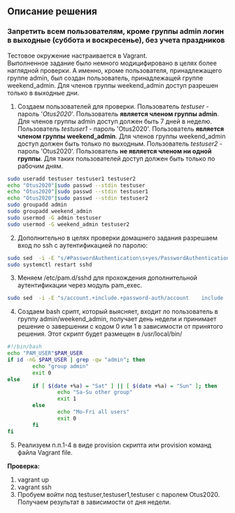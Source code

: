 ## Описание решения
### Запретить всем пользователям, кроме группы admin логин в выходные (суббота и воскресенье), без учета праздников
Тестовое окружение настраивается в Vagrant.  
Выполненное задание было немного модицифировано в целях более наглядной проверки. А именно, кроме пользователя, принадлежащего группе admin, был создан пользователь, принадлежащей группе weekend_admin. Для членов группы weekend_admin доступ разрешен только в выходные дни.
1. Создаем пользователей для проверки.
Пользователь _testuser_ - пароль '_Otus2020_'. Пользователь __является членом группы admin__. Для членов группы admin доступ должен быть 7 дней в неделю.  
Пользователь _testuser1_ - пароль 'Otus2020'. Пользователь  __является членом группы weekend_admin__. Для членов группы weekend_admin доступ должен быть только по выходным.
Пользователь _testuser2_ - пароль 'Otus2020'. Пользователь  __не является членом ни одной группы__. Для таких пользователей доступ должен быть только по рабочим дням.
```bash
sudo useradd testuser testuser1 testuser2
echo "Otus2020"|sudo passwd --stdin testuser
echo "Otus2020"|sudo passwd --stdin testuser1
echo "Otus2020"|sudo passwd --stdin testuser2
sudo groupadd admin
sudo groupadd weekend_admin
sudo usermod -G admin testuser
sudo usermod -G weekend_admin testuser2
```
2. Дополнительно в целях проверки домашнего задания разрешаем вход по ssh с аутентификацией по паролю:
```sh
sudo sed  -i -E "s/#PasswordAuthentication\s+yes/PasswordAuthentication yes/" /etc/ssh/sshd_config
sudo systemctl restart sshd
```
3. Меняем /etc/pam.d/sshd для прохождения дополнительной аутентификации через модуль pam_exec.
```sh
sudo sed  -i -E "s/account.+include.+password-auth/account    include    password-auth\naccount    required    pam_exec.so    \/usr\/local\/bin\/is-admin.sh/" /etc/pam.d/sshd
```
4. Создаем bash срипт, который выясняет, входит ло пользователь в группу admin/weekend_admin, получает день недели и принимает решение о завершении с кодом 0 или 1 в зависимости от принятого решения. Этот скрипт будет размещен в /usr/local/bin/
```sh
#!/bin/bash
echo "PAM_USER"$PAM_USER
if id -nG $PAM_USER | grep -qw "admin"; then
        echo "group admin"
        exit 0
else
        if [ $(date +%a) = "Sat" ] || [ $(date +%a) = "Sun" ]; then
                echo "Sa-Su other group"
                exit 1
        else
                echo "Mo-Fri all users"
                exit 0
        fi
fi
```
5. Реализуем п.п.1-4 в виде provision скрипта или provision команд файла Vagrant file.

__Проверка:__
1. vagrant up
2. vagrant ssh
3. Пробуем войти под testuser,testuser1,testuser с паролем Otus2020. Получаем результат в зависимости от дня недели.
